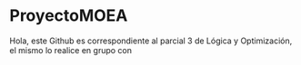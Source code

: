 # ProyectoMOEA
Hola, este Github es correspondiente al parcial 3 de Lógica y Optimización, el mismo lo realice en grupo con 
